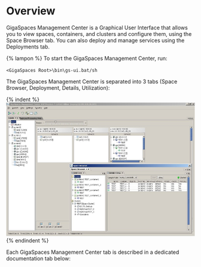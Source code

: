 # Overview

GigaSpaces Management Center is a Graphical User Interface that allows you to view spaces, containers, and clusters and configure them, using the Space Browser tab. You can also deploy and manage services using the Deployments tab.

{% lampon %} To start the GigaSpaces Management Center, run: 

`<GigaSpaces Root>\bin\gs-ui.bat/sh`

The GigaSpaces Management Center is separated into 3 tabs (Space Browser, Deployment, Details, Utilization):

{% indent %}![GigaSpaces_Management_Center_6.5_M7.jpg](/attachment_files/GigaSpaces_Management_Center_6.5_M7.jpg){% endindent %}

Each GigaSpaces Management Center tab is described in a dedicated documentation tab below:
